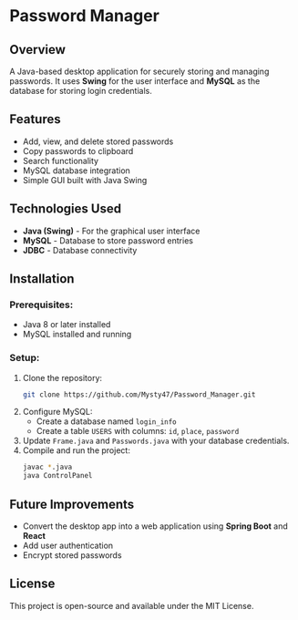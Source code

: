# Password Manager

## Overview
A Java-based desktop application for securely storing and managing passwords. It uses **Swing** for the user interface and **MySQL** as the database for storing login credentials.

## Features
- Add, view, and delete stored passwords
- Copy passwords to clipboard
- Search functionality
- MySQL database integration
- Simple GUI built with Java Swing

## Technologies Used
- **Java (Swing)** - For the graphical user interface
- **MySQL** - Database to store password entries
- **JDBC** - Database connectivity

## Installation
### Prerequisites:
- Java 8 or later installed
- MySQL installed and running

### Setup:
1. Clone the repository:
   ```sh
   git clone https://github.com/Mysty47/Password_Manager.git
   ```
2. Configure MySQL:
   - Create a database named `login_info`
   - Create a table `USERS` with columns: `id`, `place`, `password`
3. Update `Frame.java` and `Passwords.java` with your database credentials.
4. Compile and run the project:
   ```sh
   javac *.java
   java ControlPanel
   ```

## Future Improvements
- Convert the desktop app into a web application using **Spring Boot** and **React**
- Add user authentication
- Encrypt stored passwords

## License
This project is open-source and available under the MIT License.

